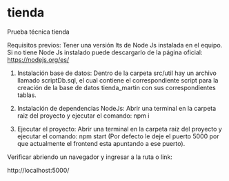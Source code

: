 # tienda
Prueba técnica tienda

Requisitos previos:
Tener una versión lts de Node Js instalada en el equipo.
Si no tiene Node Js instalado puede descargarlo de la página oficial: https://nodejs.org/es/

1. Instalación base de datos:
Dentro de la carpeta src/util hay un archivo llamado scriptDb.sql, el cual contiene el correspondiente script para la creación de la base de datos tienda_martin con sus correspondientes tablas.

2. Instalación de dependencias NodeJs:
Abrir una terminal en la carpeta raiz del proyecto y ejecutar el comando: npm i

3. Ejecutar el proyecto:
Abrir una terminal en la carpeta raiz del proyecto y ejecutar el comando: npm start
(Por defecto le deje el puerto 5000 por que actualmente el frontend esta apuntando a ese puerto).

Verificar abriendo un navegador y ingresar a la ruta o link:

http://localhost:5000/
